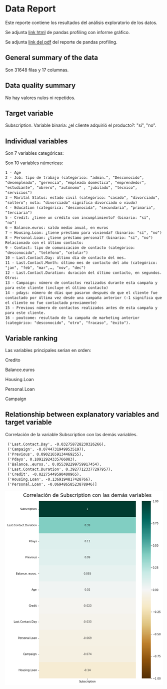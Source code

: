 # Data Report
Este reporte contiene los resultados del análisis exploratorio de los datos.

Se adjunta [link html](https://github.com/DCalvacheB/mlds6-project/blob/master/scripts/preprocessing/Bank%20profiling%20min.html) de pandas profiling con informe gráfico.

Se adjunta [link del pdf](https://github.com/DCalvacheB/mlds6-project/blob/master/scripts/preprocessing/Pandas%20Profiling%20Report.pdf) del reporte de pandas profiling.

## General summary of the data
Son 31648 filas y 17 columnas.

## Data quality summary
No hay valores nulos ni repetidos.

## Target variable
Subscription. Variable binaria: ¿el cliente adquirió el producto?: "sí", "no".

## Individual variables

Son 7 variables categóricas:

Son 10 variables númericas: 

```
1 - Age
2 - Job: tipo de trabajo (categórico: "admin.", "Desconocido", "desempleado", "gerencia", "empleada doméstica", "emprendedor", "estudiante", "obrero", "autónomo" , "jubilado", "técnico", "servicios")
3 – Marital Status: estado civil (categórico: "casado", "divorciado", "soltero"; nota: "divorciado" significa divorciado o viudo)
4 - Education (categórica: "desconocida", "secundaria", "primaria", "terciaria")
5 - Credit: ¿tiene un crédito con incumplimiento? (binario: "sí", "no")
6 – Balance.euros: saldo medio anual, en euros
7 – Housing.Loan: ¿tiene préstamo para vivienda? (binario: "sí", "no")
8 – Personal.Loan: ¿tiene préstamo personal? (binario: "sí", "no")
Relacionado con el último contacto:
9 - Contact: tipo de comunicación de contacto (categórico: "desconocido", "teléfono", "celular")
10 – Last.Contact.Day: último día de contacto del mes.
11 - Last.Contact.Month: último mes de contacto del año (categórico: "jan", "feb", "mar",…, "nov", "dec")
12 - Last.Contact.Duration: duración del último contacto, en segundos.
Otros:
13 - Campaign: número de contactos realizados durante esta campaña y para este cliente (incluye el último contacto)
14 - pdays: número de días que pasaron después de que el cliente fue contactado por última vez desde una campaña anterior (-1 significa que el cliente no fue contactado previamente)
15 - Previous número de contactos realizados antes de esta campaña y para este cliente.
16 - poutcome: resultado de la campaña de marketing anterior (categórico: "desconocido", "otro", "fracaso", "éxito").
````

## Variable ranking
Las variables principales serian en orden:

Credito

Balance.euros

Housing.Loan

Personal.Loan

Campaign

## Relationship between explanatory variables and target variable

Correlación de la variable Subscription con las demás variables.

```[('Age', 0.01978331931739655),
 ('Last.Contact.Day', -0.032758728230326266),
 ('Campaign', -0.07447319499535197),
 ('Previous', 0.09021659134469255),
 ('Pdays', 0.10912924335766083),
 ('Balance..euros.', 0.055392299759917454),
 ('Last.Contact.Duration', 0.39277123377297957),
 ('Credit', -0.02275449590400965),
 ('Housing.Loan', -0.1369194817428766),
 ('Personal.Loan', -0.06948658523878946)]
 ```
 
 ![](https://github.com/DCalvacheB/mlds6-project/blob/master/scripts/preprocessing/correlacion.png)
 




